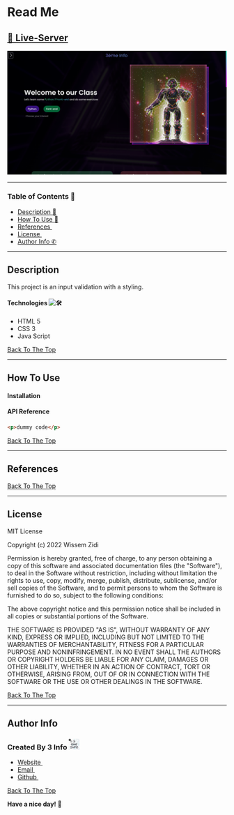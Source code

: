 # Read Me

## [👀 Live-Server](https://.netlify.app)

<img src="./preview.png" alt="">

---

### Table of Contents 👋

- [Description 📄](#description)
- [How To Use 📙](#how-to-use)
- [References <img src="https://github.com/Wissem-Zidi/icons/blob/main/reference.svg" height="15" alt="">](#references)
- [License <img src="https://github.com/Wissem-Zidi/icons/blob/main/licence.svg" height="15" alt="">](#license)
- [Author Info ✆](#author-info)

---

## Description

This project is an input validation with a styling.

#### Technologies <img src="https://github.com/Wissem-Zidi/icons/blob/main/technologies.svg" alt="🛠️" height="20">

- HTML 5
- CSS 3
- Java Script

[Back To The Top](#read-me)

---

## How To Use

#### Installation <img src="https://github.com/Wissem-Zidi/icons/blob/main/settings.svg" alt="" height="25">

#### API Reference <img src="https://github.com/Wissem-Zidi/icons/blob/main/api.svg" alt="" height="25">

```html
<p>dummy code</p>
```

[Back To The Top](#read-me)

---

## References

[Back To The Top](#read-me)

---

## License

MIT License <img src="https://github.com/Wissem-Zidi/icons/blob/main/licence.svg" height="20" alt="">

Copyright (c) 2022 Wissem Zidi

Permission is hereby granted, free of charge, to any person obtaining a copy
of this software and associated documentation files (the "Software"), to deal
in the Software without restriction, including without limitation the rights
to use, copy, modify, merge, publish, distribute, sublicense, and/or sell
copies of the Software, and to permit persons to whom the Software is
furnished to do so, subject to the following conditions:

The above copyright notice and this permission notice shall be included in all
copies or substantial portions of the Software.

THE SOFTWARE IS PROVIDED "AS IS", WITHOUT WARRANTY OF ANY KIND, EXPRESS OR
IMPLIED, INCLUDING BUT NOT LIMITED TO THE WARRANTIES OF MERCHANTABILITY,
FITNESS FOR A PARTICULAR PURPOSE AND NONINFRINGEMENT. IN NO EVENT SHALL THE
AUTHORS OR COPYRIGHT HOLDERS BE LIABLE FOR ANY CLAIM, DAMAGES OR OTHER
LIABILITY, WHETHER IN AN ACTION OF CONTRACT, TORT OR OTHERWISE, ARISING FROM,
OUT OF OR IN CONNECTION WITH THE SOFTWARE OR THE USE OR OTHER DEALINGS IN THE
SOFTWARE.

[Back To The Top](#read-me)

---

## Author Info

### Created By 3 Info <img src="/3 Info.png" alt="" height="25">

- [Website <img src="https://github.com/Wissem-Zidi/icons/blob/main/home.svg" alt="" height="15">](https://wissem-zidi-ofc.netlify.com)
- [Email <img src="https://github.com/Wissem-Zidi/icons/blob/main/Email.svg" alt="" height="15">](https://mail.google.com/mail/u/0/?fs=1&tf=cm&source=mailto&to=wissem.zidi.contact@gmail.com)
- [Github <img src="https://github.com/Wissem-Zidi/icons/blob/main/github.svg" alt="" height="15">](https://github.com/Wissem-Zidi/)

[Back To The Top](#read-me)

**Have a nice day!** 🚀
